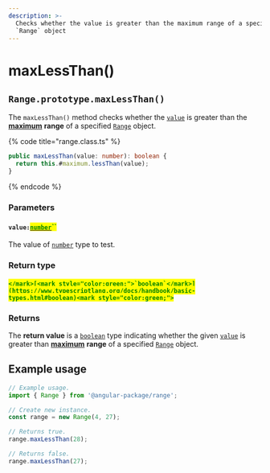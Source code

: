 ```yaml
---
description: >-
  Checks whether the value is greater than the maximum range of a specified
  `Range` object
---
```


# maxLessThan()

## `Range.prototype.maxLessThan()`

The `maxLessThan()` method checks whether the [`value`](maxlessthan.md#value-number) is greater than the [**maximum**](../properties/max.md) **range** of a specified [`Range`](broken-reference) object.

{% code title="range.class.ts" %}
```typescript
public maxLessThan(value: number): boolean {
  return this.#maximum.lessThan(value);
}
```
{% endcode %}

### Parameters

#### `value:`[<mark style="color:green;">`number`</mark>](https://developer.mozilla.org/en-US/docs/Web/JavaScript/Reference/Global\_Objects/Number)<mark style="color:green;">``</mark>

The value of [`number`](https://developer.mozilla.org/en-US/docs/Web/JavaScript/Reference/Global\_Objects/Number) type to test.

### Return type

#### <mark style="color:green;">``</mark>[<mark style="color:green;">`boolean`</mark>](https://www.typescriptlang.org/docs/handbook/basic-types.html#boolean)<mark style="color:green;">``</mark>

### Returns

The **return value**  is a [`boolean`](https://developer.mozilla.org/en-US/docs/Web/JavaScript/Reference/Global\_Objects/Boolean) type indicating whether the given [`value`](maxlessthan.md#value-number) is greater than [**maximum**](../properties/max.md) **range** of a specified [`Range`](broken-reference) object.

## Example usage

```typescript
// Example usage.
import { Range } from '@angular-package/range';

// Create new instance.
const range = new Range(4, 27);

// Returns true.
range.maxLessThan(28);

// Returns false.
range.maxLessThan(27);
```

